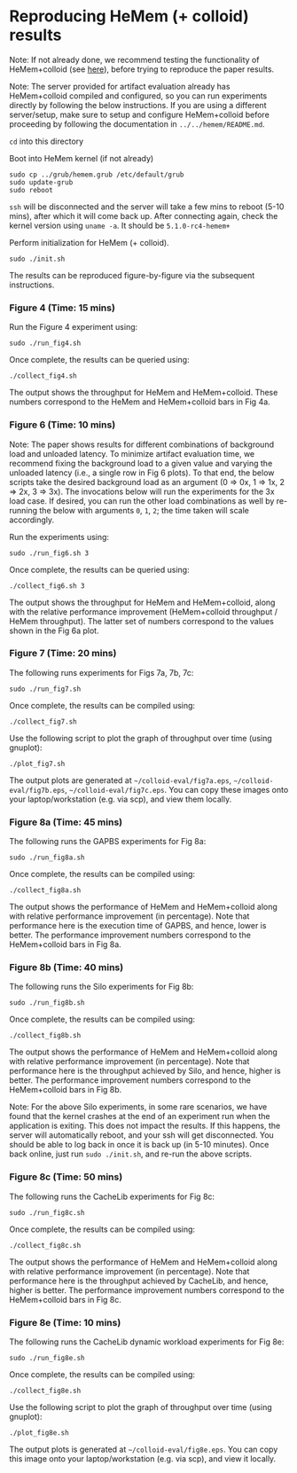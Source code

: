 # Reproducing HeMem (+ colloid) results

Note: If not already done, we recommend testing the functionality of HeMem+colloid (see [here](init.md)), before trying to reproduce the paper results.

Note: The server provided for artifact evaluation already has HeMem+colloid compiled and configured, so you can run experiments directly by following the below instructions. If you are using a different server/setup, make sure to setup and configure HeMem+colloid before proceeding by following the documentation in `../../hemem/README.md`.  

`cd` into this directory

Boot into HeMem kernel (if not already)

```
sudo cp ../grub/hemem.grub /etc/default/grub
sudo update-grub
sudo reboot 
```

`ssh` will be disconnected and the server will take a few mins to reboot (5-10 mins), after which it will come back up. After connecting again, check the kernel version using `uname -a`. It should be `5.1.0-rc4-hemem+`

Perform initialization for HeMem (+ colloid).

```
sudo ./init.sh
```

The results can be reproduced figure-by-figure via the subsequent instructions.

### Figure 4 (Time: 15 mins)

Run the Figure 4 experiment using:

```
sudo ./run_fig4.sh
```

Once complete, the results can be queried using:

```
./collect_fig4.sh
```

The output shows the throughput for HeMem and HeMem+colloid. These numbers correspond to the HeMem and HeMem+colloid bars in Fig 4a.

### Figure 6 (Time: 10 mins)

Note: The paper shows results for different combinations of background load and unloaded latency. To minimize artifact evaluation time, we recommend fixing the background load to a given value and varying the unloaded latency (i.e., a single row in Fig 6 plots). To that end, the below scripts take the desired background load as an argument (0 => 0x, 1 => 1x, 2 => 2x, 3 => 3x). The invocations below will run the experiments for the 3x load case. If desired, you can run the other load combinations as well by re-running the below with arguments `0`, `1`, `2`; the time taken will scale accordingly. 

Run the experiments using:

```
sudo ./run_fig6.sh 3
```

Once complete, the results can be queried using:

```
./collect_fig6.sh 3
```

The output shows the throughput for HeMem and HeMem+colloid, along with the relative performance improvement (HeMem+colloid throughput / HeMem throughput). The latter set of numbers correspond to the values shown in the Fig 6a plot.

### Figure 7 (Time: 20 mins)

The following runs experiments for Figs 7a, 7b, 7c:

```
sudo ./run_fig7.sh
```

Once complete, the results can be compiled using:

```
./collect_fig7.sh
```

Use the following script to plot the graph of throughput over time (using gnuplot):

```
./plot_fig7.sh
```

The output plots are generated at `~/colloid-eval/fig7a.eps`, `~/colloid-eval/fig7b.eps`, `~/colloid-eval/fig7c.eps`. You can copy these images onto your laptop/workstation (e.g. via scp), and view them locally.

### Figure 8a (Time: 45 mins)

The following runs the GAPBS experiments for Fig 8a:

```
sudo ./run_fig8a.sh
```

Once complete, the results can be compiled using:

```
./collect_fig8a.sh
```

The output shows the performance of HeMem and HeMem+colloid along with relative performance improvement (in percentage). Note that performance here is the execution time of GAPBS, and hence, lower is better. The performance improvement numbers correspond to the HeMem+colloid bars in Fig 8a.

### Figure 8b (Time: 40 mins)

The following runs the Silo experiments for Fig 8b:

```
sudo ./run_fig8b.sh
```

Once complete, the results can be compiled using:

```
./collect_fig8b.sh
```

The output shows the performance of HeMem and HeMem+colloid along with relative performance improvement (in percentage). Note that performance here is the throughput achieved by Silo, and hence, higher is better. The performance improvement numbers correspond to the HeMem+colloid bars in Fig 8b.

Note: For the above Silo experiments, in some rare scenarios, we have found that the kernel crashes at the end of an experiment run when the application is exiting. This does not impact the results. If this happens, the server will automatically reboot, and your ssh will get disconnected. You should be able to log back in once it is back up (in 5-10 minutes). Once back online, just run `sudo ./init.sh`, and re-run the above scripts.

### Figure 8c (Time: 50 mins)

The following runs the CacheLib experiments for Fig 8c:

```
sudo ./run_fig8c.sh
```

Once complete, the results can be compiled using:

```
./collect_fig8c.sh
```

The output shows the performance of HeMem and HeMem+colloid along with relative performance improvement (in percentage). Note that performance here is the throughput achieved by CacheLib, and hence, higher is better. The performance improvement numbers correspond to the HeMem+colloid bars in Fig 8c.

### Figure 8e (Time: 10 mins)

The following runs the CacheLib dynamic workload experiments for Fig 8e:

```
sudo ./run_fig8e.sh
```

Once complete, the results can be compiled using:

```
./collect_fig8e.sh
```

Use the following script to plot the graph of throughput over time (using gnuplot):

```
./plot_fig8e.sh
```

The output plots is generated at `~/colloid-eval/fig8e.eps`. You can copy this image onto your laptop/workstation (e.g. via scp), and view it locally.


